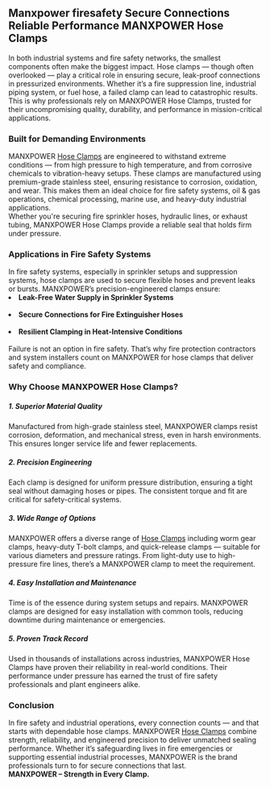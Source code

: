 <h2>Manxpower firesafety Secure Connections Reliable Performance MANXPOWER Hose Clamps</h2>
In both industrial systems and fire safety networks, the smallest components often make the biggest impact. Hose clamps — though often overlooked — play a critical role in ensuring secure, leak-proof connections in pressurized environments. Whether it’s a fire suppression line, industrial piping system, or fuel hose, a failed clamp can lead to catastrophic results. This is why professionals rely on MANXPOWER Hose Clamps, trusted for their uncompromising quality, durability, and performance in mission-critical applications.<br>
<h3>Built for Demanding Environments</h3>
MANXPOWER <a href="https://manximpex.com/hose-clamps/" title="Hose Clamps" alt"Hose Clamps" <a>Hose Clamps</a> are engineered to withstand extreme conditions — from high pressure to high temperature, and from corrosive chemicals to vibration-heavy setups. These clamps are manufactured using premium-grade stainless steel, ensuring resistance to corrosion, oxidation, and wear. This makes them an ideal choice for fire safety systems, oil & gas operations, chemical processing, marine use, and heavy-duty industrial applications.<br>
Whether you're securing fire sprinkler hoses, hydraulic lines, or exhaust tubing, MANXPOWER Hose Clamps provide a reliable seal that holds firm under pressure.<br>
<h3>Applications in Fire Safety Systems</h3>
In fire safety systems, especially in sprinkler setups and suppression systems, hose clamps are used to secure flexible hoses and prevent leaks or bursts. MANXPOWER’s precision-engineered clamps ensure:<br>
<li><b>Leak-Free Water Supply in Sprinkler Systems</b></li><br>
<li><b>Secure Connections for Fire Extinguisher Hoses</b></li><br>
<li><b>Resilient Clamping in Heat-Intensive Conditions</b></li><br>
Failure is not an option in fire safety. That’s why fire protection contractors and system installers count on MANXPOWER for hose clamps that deliver safety and compliance.<br>
<h3>Why Choose MANXPOWER Hose Clamps?</h3>
<h5>1. Superior Material Quality</h5>
Manufactured from high-grade stainless steel, MANXPOWER clamps resist corrosion, deformation, and mechanical stress, even in harsh environments. This ensures longer service life and fewer replacements.<br>
<h5>2. Precision Engineering</h5>
Each clamp is designed for uniform pressure distribution, ensuring a tight seal without damaging hoses or pipes. The consistent torque and fit are critical for safety-critical systems.<br>
<h5>3. Wide Range of Options</h5>
MANXPOWER offers a diverse range of <a href="https://manximpex.com/hose-clamps/" title="Hose Clamps" alt"Hose Clamps" <a>Hose Clamps</a> including worm gear clamps, heavy-duty T-bolt clamps, and quick-release clamps — suitable for various diameters and pressure ratings. From light-duty use to high-pressure fire lines, there’s a MANXPOWER clamp to meet the requirement.<br>
<h5>4. Easy Installation and Maintenance</h5>
Time is of the essence during system setups and repairs. MANXPOWER clamps are designed for easy installation with common tools, reducing downtime during maintenance or emergencies.<br>
<h5>5. Proven Track Record</h5>
Used in thousands of installations across industries, MANXPOWER Hose Clamps have proven their reliability in real-world conditions. Their performance under pressure has earned the trust of fire safety professionals and plant engineers alike.<br>
<h3>Conclusion</h3>
In fire safety and industrial operations, every connection counts — and that starts with dependable hose clamps. MANXPOWER <a href="https://manximpex.com/hose-clamps/" title="Hose Clamps" alt"Hose Clamps" <a>Hose Clamps</a> combine strength, reliability, and engineered precision to deliver unmatched sealing performance. Whether it’s safeguarding lives in fire emergencies or supporting essential industrial processes, MANXPOWER is the brand professionals turn to for secure connections that last.<br>
<b>MANXPOWER – Strength in Every Clamp.</b>
